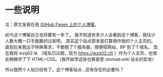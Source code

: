 # 一些说明

注：原文发表在我 [GitHub Pages 上的个人博客](https://wzq02.github.io/blog)。

如今这个博客创立也将要有一年了。
我不知道有多少人会看到这个博客，我估计人数大概一只手能数的过来吧。
其实这个站点原本是打算用作我的个人主页的。
直到后来我出于特殊需求，干脆租了个服务器，顺便搭网站，BP 到了个域名。
现在我将 wzq02.tk （域名已过期，现为 https://wzq02.cf/ ）作为个人主页，也借此稍微学了下 HTML+CSS。（我开始学这些也算是受 otomad.wiki 站长的启发）

所以既然个人站已经有了，这个博客站点...还有存在的必要吗？